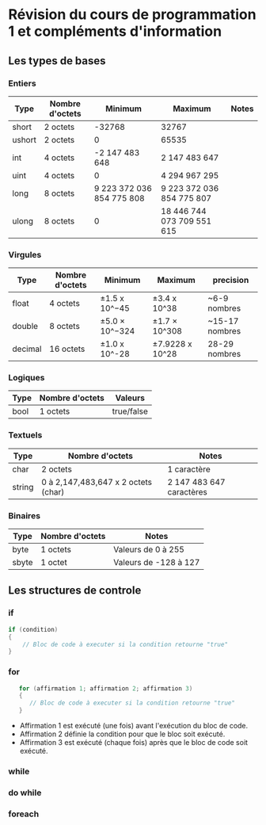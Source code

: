 # Révision du cours de programmation 1 et compléments d'information

## Les types de bases

### Entiers

 Type | Nombre d'octets | Minimum | Maximum | Notes 
 --|--|--|--|--
 short | 2 octets | -32768 | 32767 |
 ushort | 2 octets | 0 | 65535 |
 int | 4 octets | -2 147 483 648 | 2 147 483 647 |
 uint | 4 octets | 0 | 4 294 967 295 |
 long | 8 octets | 9 223 372 036 854 775 808 | 9 223 372 036 854 775 807 |
 ulong | 8 octets | 0 | 18 446 744 073 709 551 615 |


### Virgules
 Type | Nombre d'octets | Minimum | Maximum | precision 
--|--|--|--|--
float | 4 octets | ±1.5 x 10^−45 | ±3.4 x 10^38	| ~6-9 nombres 	
double | 8 octets | ±5.0 × 10^−324 | ±1.7 × 10^308 | ~15-17 nombres 
decimal | 16 octets | ±1.0 x 10^-28 | ±7.9228 x 10^28 | 28-29 nombres 
   
### Logiques
 Type | Nombre d'octets | Valeurs
 --|--|--
 bool | 1 octets | true/false	

### Textuels
 Type | Nombre d'octets | Notes
 --|--|--
 char | 2 octets | 1 caractère | Valeurs de 0 à 65 535 | 
 string | 0 à 2,147,483,647 x 2 octets (char) |  2 147 483 647 caractères

### Binaires
 Type | Nombre d'octets | Notes
 --|--|--
 byte | 1 octets | Valeurs de 0 à 255
 sbyte | 1 octet | Valeurs de -128 à 127 

## Les structures de controle

### if

``` c# title="simple for"
if (condition) 
{  
    // Bloc de code à executer si la condition retourne "true"  
}  
```

### for


``` c# title="simple for"
   for (affirmation 1; affirmation 2; affirmation 3)  
   {  
      // Bloc de code à executer si la condition retourne "true"  
   }  
```
  

* Affirmation 1 est exécuté (une fois) avant l'exécution du bloc de code.  
* Affirmation 2 définie la condition pour que le bloc soit exécuté.  
* Affirmation 3 est exécuté (chaque fois) après que le bloc de code soit exécuté.  

### while
### do while
### foreach